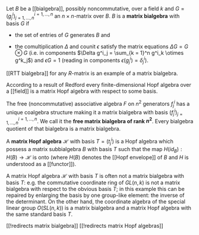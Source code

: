 Let $B$ be a [[bialgebra]], possibly noncommutative,
over a field $k$ and
$G = (g^i_j)^{i = 1,\ldots, n}_{j = 1,\ldots, n}$
an $n\times n$-matrix over $B$.
$B$ is a **matrix bialgebra** with basis $G$ if

* the set of entries of $G$ generates $B$ and

* the comultiplication $\Delta$ and counit $\epsilon$ satisfy
the matrix equations $\Delta G = G \otimes G$ (i.e. in components
$\Delta g^i_j = \sum_{k = 1}^n g^i_k \otimes g^k_j$)
and $\epsilon G = 1$ (reading in components $\epsilon (g^i_j) = \delta^i_j$).

[[RTT bialgebra]] for any $R$-matrix is an example of a matrix bialgebra.

According to a result of Redford every finite-dimensional Hopf algebra over a [[field]] is a matrix Hopf algebra with respect to some basis. 

The free (noncommutative) associative algebra $F$
on $n^2$ generators $f^i_j$
has a unique coalgebra structure making it a
matrix bialgebra with basis $(f^i_j)^{i = 1,\ldots, n}_{j = 1,\ldots, n}$.
We call it the **free matrix bialgebra of rank $n^2$**.
Every bialgebra quotient of that bialgebra is a matrix bialgebra.

A **matrix Hopf algebra** $\mathcal{H}$ with basis $T = (t^i_j)$ is a Hopf algebra which possess a matrix subbialgebra $B$ with basis $T$ such that the map $H(id_B):H(B)\rightarrow\mathcal{H}$
is onto (where $H(B)$ denotes the [[Hopf envelope]] of $B$ and $H$ is understood as a [[functor]]).  

A matrix Hopf algebra $\mathcal{H}$ with basis $T$ is often not a matrix bialgebra with basis $T$: e.g. the commutative
coordinate ring of $GL(n,k)$ is not a matrix bialgebra
with respect to the obvious basis $T$; in this example this can be repaired by enlarging the basis by one group-like element: the inverse of the determinant. On the other hand, the coordinate algebra of the special linear group $O(SL(n,k))$ is a matrix bialgebra and a matrix Hopf algebra with the same standard basis $T$.

[[!redirects matrix bialgebra]]
[[!redirects matrix Hopf algebras]]
